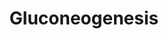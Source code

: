 ---
annotations:
- id: PW:0000641
  parent: regulatory pathway
  type: Pathway Ontology
  value: gluconeogenesis pathway
authors:
- J.Heckman
- MaintBot
- Thomas
- Christine Chichester
- Egonw
- DeSl
description: 'This is the proposed pathway for p-hydroxybenzoate biosynthesis in S.
  cerevisiae based on genetic studies and incorporation of radiolabeled intermediates.(CITS:
  [11583838])  SOURCE: SGD pathways, http://pathway.yeastgenome.org/server.html'
last-edited: 2018-12-23
organisms:
- Saccharomyces cerevisiae
redirect_from:
- /index.php/Pathway:WP156
- /instance/WP156
- /instance/WP156_r102416
revision: r102416
schema-jsonld:
- '@context': https://schema.org/
  '@id': https://wikipathways.github.io/pathways/WP156.html
  '@type': Dataset
  creator:
    '@type': Organization
    name: WikiPathways
  description: 'This is the proposed pathway for p-hydroxybenzoate biosynthesis in
    S. cerevisiae based on genetic studies and incorporation of radiolabeled intermediates.(CITS:
    [11583838])  SOURCE: SGD pathways, http://pathway.yeastgenome.org/server.html'
  keywords:
  - 2-phosphoglycerate
  - 3-phospho-D-glyceroyl-phosphate
  - 3-phosphoglycerate
  - ADP
  - ATP
  - D-Fructose-1,6-bisphosphate
  - Dihydroxy-acetone-phosphate
  - ENO1
  - ENO2
  - ERR1
  - ERR2
  - FBA1
  - FBP1
  - GPM1
  - GPM3
  - H+
  - H2O
  - MAE1
  - MDH1
  - MDH2
  - MDH3
  - NAD
  - NADH
  - Oxaloacetic acid
  - PCK1
  - PGI1
  - PGK1
  - TDH1
  - TDH2
  - TDH3
  - YMR323W
  - '[CO2]'
  - fructose-6-phosphate
  - glucose-6-phosphate
  - glyceraldehyde-3-phosphate
  - malate
  - phosphate
  - phosphoenolpyruvate
  - pyruvate
  license: CC0
  name: Gluconeogenesis
seo: CreativeWork
title: Gluconeogenesis
wpid: WP156
---